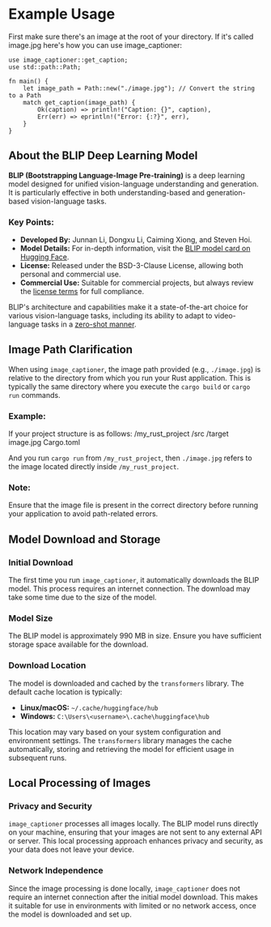 # Example Usage
First make sure there's an image at the root of your directory. If it's called image.jpg here's how you can use image_captioner:
```
use image_captioner::get_caption;
use std::path::Path;

fn main() {
    let image_path = Path::new("./image.jpg"); // Convert the string to a Path
    match get_caption(image_path) {
        Ok(caption) => println!("Caption: {}", caption),
        Err(err) => eprintln!("Error: {:?}", err),
    }
}
```

## About the BLIP Deep Learning Model

**BLIP (Bootstrapping Language-Image Pre-training)** is a deep learning model designed for unified vision-language understanding and generation. It is particularly effective in both understanding-based and generation-based vision-language tasks.

### Key Points:
- **Developed By:** Junnan Li, Dongxu Li, Caiming Xiong, and Steven Hoi.
- **Model Details:** For in-depth information, visit the [BLIP model card on Hugging Face](https://huggingface.co/Salesforce/blip-image-captioning-base).
- **License:** Released under the BSD-3-Clause License, allowing both personal and commercial use.
- **Commercial Use:** Suitable for commercial projects, but always review the [license terms](https://huggingface.co/Salesforce/blip-image-captioning-base/blob/main/LICENSE) for full compliance.

BLIP's architecture and capabilities make it a state-of-the-art choice for various vision-language tasks, including its ability to adapt to video-language tasks in a [zero-shot manner](https://towardsdatascience.com/understanding-zero-shot-learning-making-ml-more-human-4653ac35ccab).

## Image Path Clarification

When using `image_captioner`, the image path provided (e.g., `./image.jpg`) is relative to the directory from which you run your Rust application. This is typically the same directory where you execute the `cargo build` or `cargo run` commands.

### Example:
If your project structure is as follows:
/my_rust_project
/src
/target
image.jpg
Cargo.toml

And you run `cargo run` from `/my_rust_project`, then `./image.jpg` refers to the image located directly inside `/my_rust_project`.

### Note:
Ensure that the image file is present in the correct directory before running your application to avoid path-related errors.

## Model Download and Storage

### Initial Download
The first time you run `image_captioner`, it automatically downloads the BLIP model. This process requires an internet connection. The download may take some time due to the size of the model.

### Model Size
The BLIP model is approximately 990 MB in size. Ensure you have sufficient storage space available for the download.

### Download Location
The model is downloaded and cached by the `transformers` library. The default cache location is typically:
- **Linux/macOS:** `~/.cache/huggingface/hub`
- **Windows:** `C:\Users\<username>\.cache\huggingface\hub`

This location may vary based on your system configuration and environment settings. The `transformers` library manages the cache automatically, storing and retrieving the model for efficient usage in subsequent runs.

## Local Processing of Images

### Privacy and Security
`image_captioner` processes all images locally. The BLIP model runs directly on your machine, ensuring that your images are not sent to any external API or server. This local processing approach enhances privacy and security, as your data does not leave your device.

### Network Independence
Since the image processing is done locally, `image_captioner` does not require an internet connection after the initial model download. This makes it suitable for use in environments with limited or no network access, once the model is downloaded and set up.